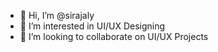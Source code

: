 - 👋 Hi, I’m @sirajaly
- 👀 I’m interested in UI/UX Designing
- 💞️ I’m looking to collaborate on UI/UX Projects

<!---
sirajaly/sirajaly is a ✨ special ✨ repository because its `README.md` (this file) appears on your GitHub profile.
You can click the Preview link to take a look at your changes.
--->
